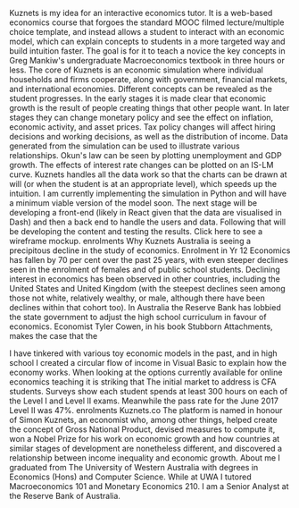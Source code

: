 
Kuznets is my idea for an interactive economics tutor. It is a web-based economics course that forgoes the standard MOOC filmed lecture/multiple choice template, and instead allows a student to interact with an economic model, which can explain concepts to students in a more targeted way and build intuition faster. The goal is for it to teach a novice the key concepts in Greg Mankiw's undergraduate Macroeconomics textbook in three hours or less.
The core of Kuznets is an economic simulation where individual households and firms cooperate, along with government, financial markets, and international economies.
Different concepts can be revealed as the student progresses. In the early stages it is made clear that economic growth is the result of people creating things that other people want. In later stages they can change monetary policy and see the effect on inflation, economic activity, and asset prices. Tax policy changes will affect hiring decisions and working decisions, as well as the distribution of income.
Data generated from the simulation can be used to illustrate various relationships. Okun's law can be seen by plotting unemployment and GDP growth. The effects of interest rate changes can be plotted on an IS-LM curve. Kuznets handles all the data work so that the charts can be drawn at will (or when the student is at an appropriate level), which speeds up the intuition.
I am currently implementing the simulation in Python and will have a minimum viable version of the model soon. The next stage will be developing a front-end (likely in React given that the data are visualised in Dash) and then a back end to handle the users and data. Following that will be developing the content and testing the results. Click here to see a wireframe mockup.
enrolments
Why Kuznets
Australia is seeing a precipitous decline in the study of economics. Enrolment in Yr 12 Economics has fallen by 70 per cent over the past 25 years, with even steeper declines seen in the enrolment of females and of public school students. Declining interest in economics has been observed in other countries, including the United States and United Kingdom (with the steepest declines seen among those not white, relatively wealthy, or male, although there have been declines within that cohort too).
In Australia the Reserve Bank has lobbied the state government to adjust the high school curriculum in favour of economics.
Economist Tyler Cowen, in his book Stubborn Attachments, makes the case that the 

I have tinkered with various toy economic models in the past, and in high school I created a circular flow of income in Visual Basic to explain how the economy works.
 When looking at the options currently available for online economics teaching it is striking that 
The initial market to address is CFA students. Surveys show each student spends at least 300 hours on each of the Level I and Level II exams. Meanwhile the pass rate for the June 2017 Level II was 47%.
enrolments
Kuznets.co
The platform is named in honour of Simon Kuznets, an economist who, among other things, helped create the concept of Gross National Product, devised measures to compute it, won a Nobel Prize for his work on economic growth and how countries at similar stages of development are nonetheless different, and discovered a relationship between income inequality and economic growth.
About me
I graduated from The University of Western Australia with degrees in Economics (Hons) and Computer Science. While at UWA I tutored Macroeconomics 101 and Monetary Economics 210. I am a Senior Analyst at the Reserve Bank of Australia.
